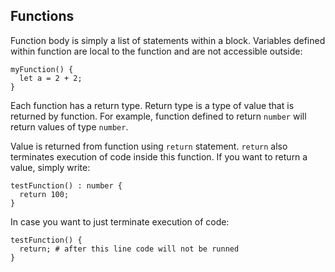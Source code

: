 ## Functions

Function body is simply a list of statements within a block. Variables defined within function are local to the function and are not accessible outside:

```
myFunction() {
  let a = 2 + 2;
}
```

Each function has a return type. Return type is a type of value that is returned by function. For example, function defined to return `number` will return values of type `number`.

Value is returned from function using `return` statement. `return` also terminates execution of code inside this function. If you want to return a value, simply write:

```
testFunction() : number {
  return 100;
}
```

In case you want to just terminate execution of code:

```
testFunction() {
  return; # after this line code will not be runned
}

```